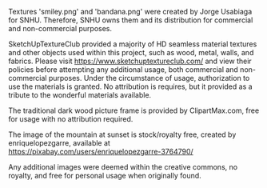 
Textures 'smiley.png' and 'bandana.png' were created by Jorge Usabiaga for SNHU. Therefore, SNHU owns them and its distribution for commercial and non-commercial purposes.


SketchUpTextureClub provided a majority of HD seamless material textures and other objects used within this project, such as wood, metal, walls, and fabrics. Please visit https://www.sketchuptextureclub.com/ and view their policies before attempting any additional usage, both commercial and non-commercial purposes. Under the circumstance of usage, authorization to use the materials is granted. No attribution is requires, but it provided as a tribute to the wonderful materials available.

The traditional dark wood picture frame is provided by ClipartMax.com, free for usage with no attribution required. 

The image of the mountain at sunset is stock/royalty free, created by enriquelopezgarre, available at https://pixabay.com/users/enriquelopezgarre-3764790/

Any additional images were deemed within the creative commons, no royalty, and free for personal usage when originally found. 